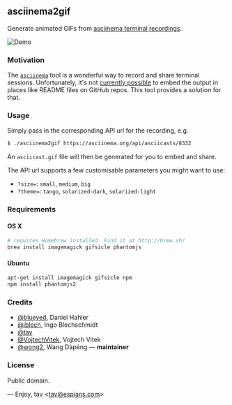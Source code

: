 ## asciinema2gif

Generate animated GIFs from [asciinema terminal recordings].

![Demo](http://tav.espians.com/asciinema/demo.gif)

### Motivation

The [`asciinema`] tool is a wonderful way to record and share terminal sessions.
Unfortunately, it's not [currently possible] to embed the output in places like
README files on GitHub repos. This tool provides a solution for that.

### Usage

Simply pass in the corresponding API url for the recording, e.g.

```bash
$ ./asciinema2gif https://asciinema.org/api/asciicasts/8332
```

An `asciicast.gif` file will then be generated for you to embed and share.

The API url supports a few customisable parameters you might want to use:

* `?size=`: `small`, `medium`, `big`
* `?theme=`: `tango`, `solarized-dark`, `solarized-light`

### Requirements

#### OS X

```bash
# requires Homebrew installed. Find it at http://brew.sh/
brew install imagemagick gifsicle phantomjs
```

#### Ubuntu

```bash
apt-get install imagemagick gifsicle npm
npm install phantomjs2
```

### Credits

* [@blueyed], Daniel Hahler
* [@iblech], Ingo Blechschmidt
* [@tav]
* [@VojtechVitek], Vojtech Vitek
* [@wong2], Wang Dàpéng — **maintainer**

### License

Public domain.

—
Enjoy, tav <<tav@espians.com>>


[`asciinema`]: https://asciinema.org/
[asciinema terminal recordings]: https://asciinema.org/
[currently possible]: https://github.com/asciinema/asciinema.org/issues/152

[@blueyed]: https://github.com/blueyed
[@iblech]: https://github.com/iblech
[@tav]: https://github.com/tav
[@VojtechVitek]: https://github.com/VojtechVitek
[@wong2]: https://github.com/wong2
